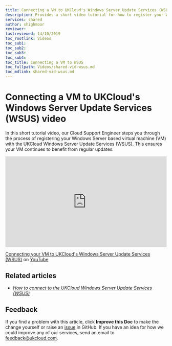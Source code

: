 ```yaml
---
title: Connecting a VM to UKCloud's Windows Server Update Services (WSUS) video
description: Provides a short video tutorial for how to register your Windows Server based virtual machine with the UKCloud Windows Server Update Services (WSUS)
services: shared
author: shighmoor
reviewer: 
lastreviewed: 14/10/2019
toc_rootlink: Videos
toc_sub1: 
toc_sub2:
toc_sub3:
toc_sub4:
toc_title: Connecting a VM to WSUS
toc_fullpath: Videos/shared-vid-wsus.md
toc_mdlink: shared-vid-wsus.md
---
```


# Connecting a VM to UKCloud's Windows Server Update Services (WSUS) video

In this short tutorial video, our Cloud Support Engineer steps you through the process of registering your Windows Server based virtual machine (VM) with the UKCloud Windows Server Update Services (WSUS). This ensures your VM continues to benefit from regular updates.

<div class="row">
  <div class="col-md-10">
    <div style="padding:56.25% 0 0 0;position:relative;">
      <iframe src="https://www.youtube.com/embed/DTLNkgeRplQ" style="position:absolute;top:0;left:0;width:100%;height:100%;" frameborder="0" allow="accelerometer; autoplay; encrypted-media; gyroscope; picture-in-picture" allowfullscreen></iframe>
    </div>
    <p><a href="https://www.youtube.com/watch?v=DTLNkgeRplQ">Connecting your VM to UKCloud's Windows Server Update Services (WSUS)</a> on <a href="https://www.youtube.com/channel/UCnlFUyOWcS4iE_HK-ZEcNGw">YouTube</a>
  </div>
</div>

## Related articles

- [*How to connect to the UKCloud Windows Server Update Services (WSUS)*](../shared/shared-how-connect-windows-update.md)

## Feedback

If you find a problem with this article, click **Improve this Doc** to make the change yourself or raise an [issue](https://github.com/UKCloud/documentation/issues) in GitHub. If you have an idea for how we could improve any of our services, send an email to <feedback@ukcloud.com>.
